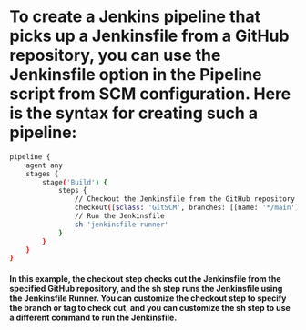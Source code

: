 # To create a Jenkins pipeline that picks up a Jenkinsfile from a GitHub repository, you can use the Jenkinsfile option in the Pipeline script from SCM configuration. Here is the syntax for creating such a pipeline:
```sh
pipeline {
    agent any
    stages {
        stage('Build') {
            steps {
                // Checkout the Jenkinsfile from the GitHub repository
                checkout([$class: 'GitSCM', branches: [[name: '*/main']], doGenerateSubmoduleConfigurations: false, extensions: [], submoduleCfg: [], userRemoteConfigs: [[url: 'https://github.com/your-username/your-repo.git']]])
                // Run the Jenkinsfile
                sh 'jenkinsfile-runner'
            }
        }
    }
}
```

#### In this example, the checkout step checks out the Jenkinsfile from the specified GitHub repository, and the sh step runs the Jenkinsfile using the Jenkinsfile Runner. You can customize the checkout step to specify the branch or tag to check out, and you can customize the sh step to use a different command to run the Jenkinsfile.
